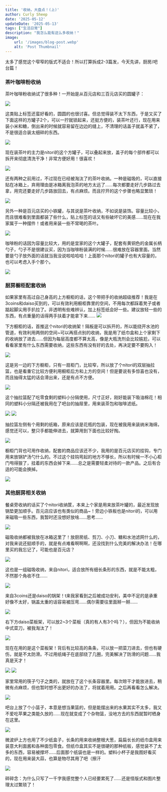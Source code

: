 ```yaml
---
title: '收纳，大盘点！(上)'
author: Curly Sheep
date: '2025-05-12'
updateDate: '2025-05-13'
tags: ["生活日常"]
description: "我怎么能有这么多收纳！"
image:
    url: '/images/blog-post.webp'
    alt: 'Post Thumbnail'
---
```


<p class='foreword my-3'>太多了感觉这个窄窄的版式不适合！所以打算拆成2-3篇发，今天先讲，厨房/吧台篇！</p>

<div class="divider mb-3 mx-auto"></div>

<h3 class='pl-4 border-l-2 mb-4 text-lg'>茶叶咖啡粉收纳</h3>

茶叶咖啡粉收纳试了很多种！一开始是从百元店和三百元店买的圆罐子：

<img src="/images/post-2-5.jpg" role="presentation"  class='h-[300px] pl-4 mx-auto my-3' decoding="async">

这类贴上标签还蛮好看的，圆圆的也很讨喜。但总觉得装不太下东西，于是又买了下面这样的方罐子2个，可以一拧就锁起来，还挺方便的，装茶叶还行，现在用来装小米和糖，倒出来的时候就容易留在边边的缝上，不清理的话盖子就盖不紧了，不是很适合装太细碎的东西。

<img src="/images/post-2-3.jpg" role="presentation"  class='h-[300px] pl-4 mx-auto my-3' decoding="async">

现在装茶叶的主力是nitori的这个方罐子，可以叠起来放，盖子的每个部件都可以拆开来彻底清洗干净！非常方便好用！很喜欢！

<img src="/images/post-2-4.jpg" role="presentation"  class='h-[300px] pl-4 mx-auto my-3' decoding="async">

还有两种之前用过，不过现在已经被淘汰了的茶叶收纳。一种是磁吸的，可以直接贴在冰箱上，弃用理由是冰箱离我泡茶的地方太远了……每次都要走好几步路过去拿，用完还要走好几步路放回去，有点麻烦。而且拧开的这个步骤也略显繁琐！

<img src="/images/post-2-48.jpg" role="presentation"  class='h-[300px] pl-4 mx-auto my-3' decoding="async">

另外一种是百元店买的小铁罐，与其说是茶叶收纳，不如说是装饰。容量比较小，而且很难看到里面都装了些什么，贴上标签的话又有些破坏它的美感……现在在我家属于一种摆件！或者用来装一些不常喝的茶叶。

<img src="/images/post-2-47.jpg" role="presentation"  class='h-[300px] pl-4 mx-auto my-3' decoding="async">

咖啡粉的话因为容量比较大，用的是宜家的这个大罐子，配套有黄铜色的金属长柄勺子，勺子不是很建议买，因为当咖啡粉装满的时候……很难放在容器里面。当然要是勺子放外面的话就当我没说啦哈哈哈！上面那个nitori的罐子也有大容量的，也可以考虑入手个那个。

<img src="/images/post-2-6.jpg" role="presentation"  class='h-[300px] pl-4 mx-auto my-3' decoding="async">

<h3 class='pl-4 border-l-2 mb-4'>厨房橱柜配套收纳</h3>

如果家里有高过自己身高的上方橱柜的话，这个带把手的收纳超级推荐！我是在3coins和daiso买到的，可以有效利用橱柜靠里的空间，不用每次都踩着凳子或者踮起脚尖用手扒拉了。非透明有些难辨认，加上标签纸会好一些。建议放轻一些的东西，有点重量的话得两手扶着才能拿下来……
<img src="/images/post-2-2.jpg" role="presentation" decoding="async" class='h-[300px] pl-4 mx-auto my-3'>

下方橱柜的话，首推这个nitori的收纳架！隔板是可以拆开的，所以能绕开水池的管道，有效利用两侧的空间~可以再搭点别的收纳，我是用了纸巾盒和上个家剩下的收纳放了进去……但因为每层高度都不算太高，像是大瓶洗剂会比较尴尬，可以看看家里有什么东西需要收纳，这些东西有没有好的去处，再决定要不要购入！

<img src="/images/post-2-8.jpg" role="presentation" decoding="async" class='h-[300px] pl-4 mx-auto my-3'>

这是另一边的下方橱柜，只有一扇柜门，比较窄，所以放了个nitori的双层抽拉篮，也是看重它比较方便利用橱柜后方和上方的空间！但是要说有多惊喜也没有，而且抽得太猛的话会滑出来，还是有点不方便。

<img src="/images/post-2-9.jpg" role="presentation"  class='h-[300px] pl-4 mx-auto my-3' decoding="async">

这个抽拉篮配了吃零食剩的塑料小分隔使用，尺寸正好，刚好能装下吸油棉花！相同的塑料小分隔还被我用在了吧台的抽屉里，用来装茶包和咖啡滤纸。

<div class='flex sm:flex-row flex-col'>
<img src="/images/post-2-41.jpg" role="presentation"  class='h-[250px] pl-4 mx-auto my-3' decoding="async">

<img src="/images/post-2-40.jpg" role="presentation"  class='h-[250px] pl-4 mx-auto my-3' decoding="async">
</div>

抽拉篮左侧有个用剩的纸箱，原来应该是花瓶的包装，现在被我用来装纳米海绵，感觉还可以，整只手都能伸进去，就算用到下面也比较好掏。

<img src="/images/post-2-42.jpg" role="presentation"  class='h-[300px] pl-4 mx-auto my-3' decoding="async">


橱柜门背也可用作收纳，配套的商品应该还不少，我用的是百元店买的挂钩，专门用来放锅铲汤勺什么的。不过这个挂钩弯起的地方不够长，所以有时候一不小心柜门甩得狠了，挂着的东西会掉下来……总之是需要轻柔对待的一款产品。之后有合适的可能会换掉。

<img src="/images/post-2-43.jpg" role="presentation"  class='h-[300px] pl-4 mx-auto my-3' decoding="async">

<h3 class='pl-4 border-l-2 mb-4'>其他厨房相关收纳</h3>

餐桌旁收纳的话买了个nitori收纳筐，本来上个家是用来放茶叶罐的，最近发现放锅垫更加顺手。百元店应该也有类似的商品~！旁边小铁板也是nitori的，可以用来磁吸一些东西，我暂时还没想好放啥……思考……

<img src="/images/post-2-15.jpg" role="presentation"  class='h-[300px] pl-4 mx-auto my-3' decoding="async">

磁吸收纳都被我放在冰箱这里了！放厨房纸、剪刀、小刀、糖和水池滤网什么的，对我来说还挺顺手的，就是有点难看啊啊啊，还没找到什么完美的解决办法！在哪里买的我忘记了，可能也是百元店？

<img src="/images/post-2-27.jpg" role="presentation"  class='h-[300px] pl-4 mx-auto my-3' decoding="async">

这也是一组磁吸收纳，来自nitori，适合放所有细长条形的东西，就是不能太粗，不然那个角收不住……

<img src="/images/post-2-28.jpg" role="presentation"  class='h-[300px] pl-4 mx-auto my-3' decoding="async">

来自3coins还是daiso的锅架！t来我家看到之后被成功安利，美中不足的是承重好像不太好，锅盖太重的话容易被压弯……偶尔需要往里面掰一掰……

<img src="/images/post-2-30.jpg" role="presentation"  class='h-[300px] pl-4 mx-auto my-3' decoding="async">

右下方daiso菜板架，可以放2~3个菜板（真的有人有3个吗？），但因为不能收纳中式菜刀，被我淘汰了！

<img src="/images/post-2-35.jpg" role="presentation"  class='h-[300px] pl-4 mx-auto my-3' decoding="async">

现在在用的是这个菜板架！背后有比较高的条条，可以放一把菜刀进去，但也有硬伤，就是不太防滑。不过用纸绳子在底部绕了几圈，完美解决了防滑的问题……我真是天才！

<div class='flex sm:flex-row flex-col'>
<img src="/images/post-2-37.jpeg" role="presentation"  class='h-[200px] pl-4 mx-auto my-3' decoding="async">
<img src="/images/post-2-39.jpg" role="presentation"  class='h-[200px] pl-4 mx-auto my-3' decoding="async">
</div>

家里常用的筷子勺子之类的，就放在了这个长条容器里。每次晾干才能放进去，稍微有点麻烦，但也暂时想不出更好的办法了，将就着用用。之后再看看怎么解决。

<img src="/images/post-2-44.jpg" role="presentation"  class='h-[300px] pl-4 mx-auto my-3' decoding="async">

吧台上放了个小篮子，本意是想当果篮的，但是能摆出来的水果其实不太多，我又不爱吃苹果之类能久放的……现在就变成了个杂物篮，没地方去的东西就暂时栖身在这里。

<img src="/images/post-2-45.jpg" role="presentation"  class='h-[300px] pl-4 mx-auto my-3' decoding="async">

微波炉上方也用了不少纸盒子，长条的用来收纳整根大葱，扁扁长长的纸巾盒用来装意大利面酱和各种面包零食。但纸巾盒其实不是很硬的那种纸板，感觉装不了太多的东西，容易被撑坏……后面那个纸袋也是一样的。塑料小杯子是我图好看买的，现在用来装大蒜，也算是物尽其用了吧（擦汗

<img src="/images/post-2-46.jpg" role="presentation"  class='h-[300px] pl-4 mx-auto my-3' decoding="async">

<div class="divider my-3 mx-auto"></div>
<p class='foreword'>碎碎念：为什么只写了一千字我感觉整个人已经要累死了……还是怪版式和图片整理太过繁琐了！</p>
